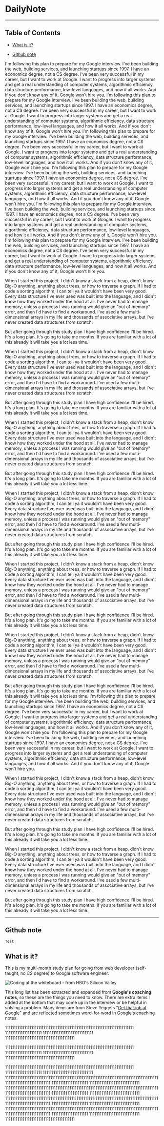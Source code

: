 # DailyNote


---

## Table of Contents

- [What is it?](#what-is-it)

- [Github note](#github-note)

I'm following this plan to prepare for my Google interview. I've been building the web, building services, and launching startups since 1997. I have an economics degree, not a CS degree. I've been very successful in my career, but I want to work at Google. I want to progress into larger systems and get a real understanding of computer systems, algorithmic efficiency, data structure performance, low-level languages, and how it all works. And if you don't know any of it, Google won't hire you.
I'm following this plan to prepare for my Google interview. I've been building the web, building services, and launching startups since 1997. I have an economics degree, not a CS degree. I've been very successful in my career, but I want to work at Google. I want to progress into larger systems and get a real understanding of computer systems, algorithmic efficiency, data structure performance, low-level languages, and how it all works. And if you don't know any of it, Google won't hire you.
I'm following this plan to prepare for my Google interview. I've been building the web, building services, and launching startups since 1997. I have an economics degree, not a CS degree. I've been very successful in my career, but I want to work at Google. I want to progress into larger systems and get a real understanding of computer systems, algorithmic efficiency, data structure performance, low-level languages, and how it all works. And if you don't know any of it, Google won't hire you.
I'm following this plan to prepare for my Google interview. I've been building the web, building services, and launching startups since 1997. I have an economics degree, not a CS degree. I've been very successful in my career, but I want to work at Google. I want to progress into larger systems and get a real understanding of computer systems, algorithmic efficiency, data structure performance, low-level languages, and how it all works. And if you don't know any of it, Google won't hire you.
I'm following this plan to prepare for my Google interview. I've been building the web, building services, and launching startups since 1997. I have an economics degree, not a CS degree. I've been very successful in my career, but I want to work at Google. I want to progress into larger systems and get a real understanding of computer systems, algorithmic efficiency, data structure performance, low-level languages, and how it all works. And if you don't know any of it, Google won't hire you.
I'm following this plan to prepare for my Google interview. I've been building the web, building services, and launching startups since 1997. I have an economics degree, not a CS degree. I've been very successful in my career, but I want to work at Google. I want to progress into larger systems and get a real understanding of computer systems, algorithmic efficiency, data structure performance, low-level languages, and how it all works. And if you don't know any of it, Google won't hire you.

When I started this project, I didn't know a stack from a heap, didn't know Big-O anything, anything about trees, or how to traverse a graph. If I had to code a sorting algorithm, I can tell ya it wouldn't have been very good. Every data structure I've ever used was built into the language, and I didn't know how they worked under the hood at all. I've never had to manage memory, unless a process I was running would give an "out of memory" error, and then I'd have to find a workaround. I've used a few multi-dimensional arrays in my life and thousands of associative arrays, but I've never created data structures from scratch.

But after going through this study plan I have high confidence I'll be hired. It's a long plan. It's going to take me months. If you are familiar with a lot of this already it will take you a lot less time.

When I started this project, I didn't know a stack from a heap, didn't know Big-O anything, anything about trees, or how to traverse a graph. If I had to code a sorting algorithm, I can tell ya it wouldn't have been very good. Every data structure I've ever used was built into the language, and I didn't know how they worked under the hood at all. I've never had to manage memory, unless a process I was running would give an "out of memory" error, and then I'd have to find a workaround. I've used a few multi-dimensional arrays in my life and thousands of associative arrays, but I've never created data structures from scratch.

But after going through this study plan I have high confidence I'll be hired. It's a long plan. It's going to take me months. If you are familiar with a lot of this already it will take you a lot less time.

When I started this project, I didn't know a stack from a heap, didn't know Big-O anything, anything about trees, or how to traverse a graph. If I had to code a sorting algorithm, I can tell ya it wouldn't have been very good. Every data structure I've ever used was built into the language, and I didn't know how they worked under the hood at all. I've never had to manage memory, unless a process I was running would give an "out of memory" error, and then I'd have to find a workaround. I've used a few multi-dimensional arrays in my life and thousands of associative arrays, but I've never created data structures from scratch.

But after going through this study plan I have high confidence I'll be hired. It's a long plan. It's going to take me months. If you are familiar with a lot of this already it will take you a lot less time.

When I started this project, I didn't know a stack from a heap, didn't know Big-O anything, anything about trees, or how to traverse a graph. If I had to code a sorting algorithm, I can tell ya it wouldn't have been very good. Every data structure I've ever used was built into the language, and I didn't know how they worked under the hood at all. I've never had to manage memory, unless a process I was running would give an "out of memory" error, and then I'd have to find a workaround. I've used a few multi-dimensional arrays in my life and thousands of associative arrays, but I've never created data structures from scratch.

But after going through this study plan I have high confidence I'll be hired. It's a long plan. It's going to take me months. If you are familiar with a lot of this already it will take you a lot less time.

When I started this project, I didn't know a stack from a heap, didn't know Big-O anything, anything about trees, or how to traverse a graph. If I had to code a sorting algorithm, I can tell ya it wouldn't have been very good. Every data structure I've ever used was built into the language, and I didn't know how they worked under the hood at all. I've never had to manage memory, unless a process I was running would give an "out of memory" error, and then I'd have to find a workaround. I've used a few multi-dimensional arrays in my life and thousands of associative arrays, but I've never created data structures from scratch.

But after going through this study plan I have high confidence I'll be hired. It's a long plan. It's going to take me months. If you are familiar with a lot of this already it will take you a lot less time.

When I started this project, I didn't know a stack from a heap, didn't know Big-O anything, anything about trees, or how to traverse a graph. If I had to code a sorting algorithm, I can tell ya it wouldn't have been very good. Every data structure I've ever used was built into the language, and I didn't know how they worked under the hood at all. I've never had to manage memory, unless a process I was running would give an "out of memory" error, and then I'd have to find a workaround. I've used a few multi-dimensional arrays in my life and thousands of associative arrays, but I've never created data structures from scratch.

But after going through this study plan I have high confidence I'll be hired. It's a long plan. It's going to take me months. If you are familiar with a lot of this already it will take you a lot less time.
I'm following this plan to prepare for my Google interview. I've been building the web, building services, and launching startups since 1997. I have an economics degree, not a CS degree. I've been very successful in my career, but I want to work at Google. I want to progress into larger systems and get a real understanding of computer systems, algorithmic efficiency, data structure performance, low-level languages, and how it all works. And if you don't know any of it, Google won't hire you.
I'm following this plan to prepare for my Google interview. I've been building the web, building services, and launching startups since 1997. I have an economics degree, not a CS degree. I've been very successful in my career, but I want to work at Google. I want to progress into larger systems and get a real understanding of computer systems, algorithmic efficiency, data structure performance, low-level languages, and how it all works. And if you don't know any of it, Google won't hire you.

When I started this project, I didn't know a stack from a heap, didn't know Big-O anything, anything about trees, or how to traverse a graph. If I had to code a sorting algorithm, I can tell ya it wouldn't have been very good. Every data structure I've ever used was built into the language, and I didn't know how they worked under the hood at all. I've never had to manage memory, unless a process I was running would give an "out of memory" error, and then I'd have to find a workaround. I've used a few multi-dimensional arrays in my life and thousands of associative arrays, but I've never created data structures from scratch.

But after going through this study plan I have high confidence I'll be hired. It's a long plan. It's going to take me months. If you are familiar with a lot of this already it will take you a lot less time.

When I started this project, I didn't know a stack from a heap, didn't know Big-O anything, anything about trees, or how to traverse a graph. If I had to code a sorting algorithm, I can tell ya it wouldn't have been very good. Every data structure I've ever used was built into the language, and I didn't know how they worked under the hood at all. I've never had to manage memory, unless a process I was running would give an "out of memory" error, and then I'd have to find a workaround. I've used a few multi-dimensional arrays in my life and thousands of associative arrays, but I've never created data structures from scratch.

But after going through this study plan I have high confidence I'll be hired. It's a long plan. It's going to take me months. If you are familiar with a lot of this already it will take you a lot less time.

---
## Github note
	Test


## What is it?

This is my multi-month study plan for going from web developer (self-taught, no CS degree) to Google software engineer.

![Coding at the whiteboard - from HBO's Silicon Valley](https://dng5l3qzreal6.cloudfront.net/2016/Aug/coding_board_small-1470866369118.jpg)

This long list has been extracted and expanded from **Google's coaching notes**, so these are the things you need to know. 
There are extra items I added at the bottom that may come up in the interview or be helpful in solving a problem. Many items are from 
Steve Yegge's "[Get that job at Google](http://steve-yegge.blogspot.com/2008/03/get-that-job-at-google.html)" and are reflected 
sometimes word-for-word in Google's coaching notes.

11111111111111111111111111111111111111111111111111111111111111111111111111
111111111111111111111
11111111111111111111111111111
1111111111111111111111111111111111111111

11111111111111111111111111111111111111111111111111111111111111111111111111
111111111111111111111
11111111111111111111111111111
1111111111111111111111111111111111111111

11111111111111111111111111111111111111111111111111111111111111111111111111
111111111111111111111
11111111111111111111111111111
111111111111111111111111111111111111111111111111111111111111111111111111111111111111111111111111111111111111111111
111111111111111111111
11111111111111111111111111111
111111111111111111111111111111111111111111111111111111111111111111111111111111111111111111111111111111111111111111
111111111111111111111
11111111111111111111111111111
111111111111111111111111111111111111111111111111111111111111111111111111111111111111111111111111111111111111111111
111111111111111111111
11111111111111111111111111111
111111111111111111111111111111111111111111111111111111111111111111111111111111111111111111111111111111111111111111
111111111111111111111
11111111111111111111111111111
1111111111111111111111111111111111111111


